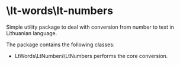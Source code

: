 # \lt-words\lt-numbers

Simple utility package to deal with conversion from number to text in Lithuanian language.

The package contains the following classes:

* LtWords\LtNumbers\LtNumbers performs the core conversion.

